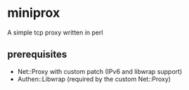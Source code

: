 # miniprox
A simple tcp proxy written in perl

## prerequisites
- Net::Proxy with custom patch (IPv6 and libwrap support)
- Authen::Libwrap (required by the custom Net::Proxy)
